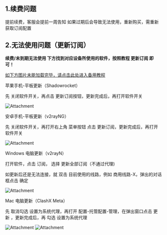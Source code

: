 ## 1.续费问题

提前续费，客服会提前一周告知
如果过期后会导致无法使用，重新购买，需重新获取订阅配置

## 2.无法使用问题（更新订阅）

**续费/未到期无法使用
下方找到对应设备所使用的软件，按照教程 更新订阅 即可！**

[如下方图片未能加载完毕，请点击此处进入备用教程](https://notebook.zohopublic.com/public/notes/ywxoh3f524a490df647a09aca2811e32d82f8)

苹果手机-平板更新（Shadowrocket）

先 关闭软件开关，再点击 更新订阅按钮，更新完成后，再打开软件开关

![Attachment](https://github.com/user-attachments/assets/edfc9e25-445c-435b-ab7c-47ef99004322)


安卓手机-平板更新（v2rayNG）

先 关闭软件开关，再打开右上角 菜单按钮 点击 更新订阅，更新完成后，再打开软件开关

![Attachment](https://github.com/user-attachments/assets/eb1c25d6-3cb8-473c-af15-e2015e424985)


Windows 电脑更新（v2rayN）

打开软件，点击 订阅， 选择 更新全部订阅（不通过代理)

如更新后还是无法连接，就 双击 目前使用的线路，例如 商用线路-X，弹出的对话框点击 确定

![Attachment](https://github.com/user-attachments/assets/9d3200ea-68a4-4bf8-a124-c875b4d53793)


Mac 电脑更新（ClashX Meta）

先 取消勾选 设置为系统代理，再打开 配置-托管配置-管理，在弹出窗口点击 更新 ，更新完成后，再 勾选 设置为系统代理

![Attachment](https://github.com/user-attachments/assets/021eff3b-eb76-45c2-8cef-afc9aacfc62c)
![Attachment](https://github.com/user-attachments/assets/95cbcc4f-4f78-462e-8ba2-dcf3ba63bd66)
